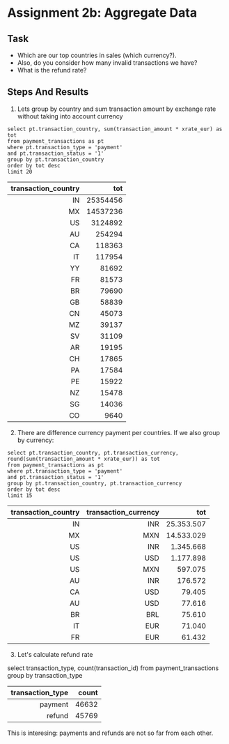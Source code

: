 # Assignment 2b: Aggregate Data


## Task

* Which are our top countries in sales (which currency?).
* Also, do you consider how many invalid transactions we have?
* What is the refund rate?


## Steps And Results

1. Lets group by country and sum transaction amount by exchange rate without taking into account currency

```
select pt.transaction_country, sum(transaction_amount * xrate_eur) as tot
from payment_transactions as pt
where pt.transaction_type = 'payment'
and pt.transaction_status = '1'
group by pt.transaction_country
order by tot desc
limit 20
```

|transaction_country|tot|
|--------:|---:|
|IN|25354456|
|MX|14537236|
|US|3124892|
|AU|254294|
|CA|118363|
|IT|117954|
|YY|81692|
|FR|81573|
|BR|79690|
|GB|58839|
|CN|45073|
|MZ|39137|
|SV|31109|
|AR|19195|
|CH|17865|
|PA|17584|
|PE|15922|
|NZ|15478|
|SG|14036|
|CO|9640|



2. There are difference currency payment per countries. If we also group by currency:

```
select pt.transaction_country, pt.transaction_currency, round(sum(transaction_amount * xrate_eur)) as tot
from payment_transactions as pt
where pt.transaction_type = 'payment'
and pt.transaction_status = '1'
group by pt.transaction_country, pt.transaction_currency
order by tot desc
limit 15
```


|transaction_country|transaction_currency|tot|
|-------------------:|--------------------:|---:|
|IN|INR|25.353.507|
|MX|MXN|14.533.029|
|US|INR|1.345.668|
|US|USD|1.177.898|
|US|MXN|597.075|
|AU|INR|176.572|
|CA|USD|79.405|
|AU|USD|77.616|
|BR|BRL|75.610|
|IT|EUR|71.040|
|FR|EUR|61.432|



3. Let's calculate refund rate

select transaction_type, count(transaction_id)
from payment_transactions
group by transaction_type

|transaction_type|count|
|----------------:|-----:|
|payment|46632|
|refund|45769|


This is interesing: payments and refunds are not so far from each other.














  